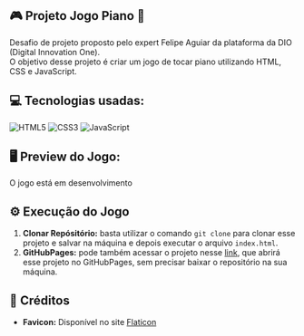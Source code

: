 ## 🎮 Projeto Jogo Piano 🎹
Desafio de projeto proposto pelo expert Felipe Aguiar da plataforma da DIO (Digital Innovation One). <br>
O objetivo desse projeto é criar um jogo de tocar piano utilizando HTML, CSS e JavaScript.

## 💻 Tecnologias usadas:
<div style="display: inline_block">
  <img alt="HTML5" src="https://img.shields.io/badge/HTML5-E34F26?style=for-the-badge&logo=html5&logoColor=white">
  <img alt="CSS3" src="https://img.shields.io/badge/CSS3-1572B6?style=for-the-badge&logo=css3&logoColor=white">
  <img alt="JavaScript" src="https://img.shields.io/badge/JavaScript-323330?style=for-the-badge&logo=javascript&logoColor=F7DF1E">
</div>

## 🖥 Preview do Jogo:
O jogo está em desenvolvimento

## ⚙ Execução do Jogo
1. **Clonar Repósitório:** basta utilizar o comando `git clone` para clonar esse projeto e salvar na máquina e depois executar o arquivo `index.html`.
2. **GitHubPages:** pode também acessar o projeto nesse [link](), que abrirá esse projeto no GitHubPages, sem precisar baixar o repositório na sua máquina.

## 📌 Créditos
- **Favicon:** Disponível no site [Flaticon](https://www.flaticon.com/br/icones-gratis/)